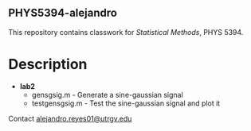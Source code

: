 ## PHYS5394-alejandro

This repository contains classwork for *Statistical Methods*, PHYS 5394.

# Description

* **lab2**
  - gensgsig.m     - Generate a sine-gaussian signal
  - testgensgsig.m - Test the sine-gaussian signal and plot it

Contact alejandro.reyes01@utrgv.edu
